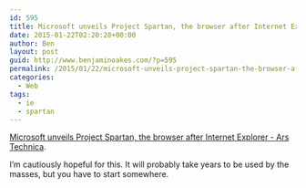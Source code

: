 ```yaml
---
id: 595
title: Microsoft unveils Project Spartan, the browser after Internet Explorer
date: 2015-01-22T02:20:28+00:00
author: Ben
layout: post
guid: http://www.benjaminoakes.com/?p=595
permalink: /2015/01/22/microsoft-unveils-project-spartan-the-browser-after-internet-explorer/
categories:
  - Web
tags:
  - ie
  - spartan
---
```

[Microsoft unveils Project Spartan, the browser after Internet Explorer - Ars Technica](http://arstechnica.com/information-technology/2015/01/microsoft-unveils-project-spartan-the-browser-after-internet-explorer/).

I&#8217;m cautiously hopeful for this. It will probably take years to be used by the masses, but you have to start somewhere.